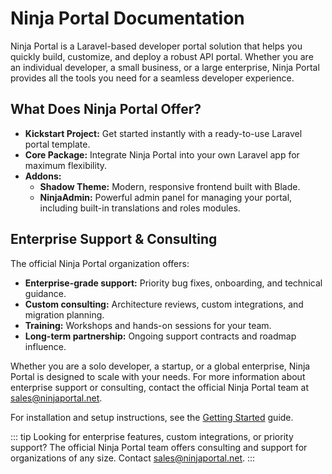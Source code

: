 # Ninja Portal Documentation

Ninja Portal is a Laravel-based developer portal solution that helps you quickly build, customize, and deploy a robust API portal. Whether you are an individual developer, a small business, or a large enterprise, Ninja Portal provides all the tools you need for a seamless developer experience.

## What Does Ninja Portal Offer?
- **Kickstart Project:** Get started instantly with a ready-to-use Laravel portal template.
- **Core Package:** Integrate Ninja Portal into your own Laravel app for maximum flexibility.
- **Addons:**
  - **Shadow Theme:** Modern, responsive frontend built with Blade.
  - **NinjaAdmin:** Powerful admin panel for managing your portal, including built-in translations and roles modules.

## Enterprise Support & Consulting
The official Ninja Portal organization offers:
- **Enterprise-grade support:** Priority bug fixes, onboarding, and technical guidance.
- **Custom consulting:** Architecture reviews, custom integrations, and migration planning.
- **Training:** Workshops and hands-on sessions for your team.
- **Long-term partnership:** Ongoing support contracts and roadmap influence.

Whether you are a solo developer, a startup, or a global enterprise, Ninja Portal is designed to scale with your needs. For more information about enterprise support or consulting, contact the official Ninja Portal team at [sales@ninjaportal.net](mailto:sales@ninjaportal.net).

For installation and setup instructions, see the [Getting Started](./getting-started.md) guide.

::: tip
Looking for enterprise features, custom integrations, or priority support? The official Ninja Portal team offers consulting and support for organizations of any size. Contact [sales@ninjaportal.net](mailto:sales@ninjaportal.net).
:::

